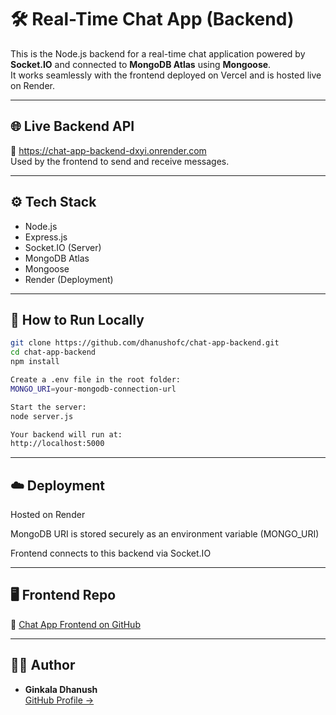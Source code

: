 # 🛠️ Real-Time Chat App (Backend)

This is the Node.js backend for a real-time chat application powered by **Socket.IO** and connected to **MongoDB Atlas** using **Mongoose**.  
It works seamlessly with the frontend deployed on Vercel and is hosted live on Render.

---

## 🌐 Live Backend API

🔗 https://chat-app-backend-dxyi.onrender.com  
Used by the frontend to send and receive messages.

---

## ⚙️ Tech Stack

- Node.js  
- Express.js  
- Socket.IO (Server)  
- MongoDB Atlas  
- Mongoose  
- Render (Deployment)

---

## 🧪 How to Run Locally

```bash
git clone https://github.com/dhanushofc/chat-app-backend.git
cd chat-app-backend
npm install

Create a .env file in the root folder:
MONGO_URI=your-mongodb-connection-url

Start the server:
node server.js

Your backend will run at:
http://localhost:5000
```

---

## ☁️ Deployment

Hosted on Render

MongoDB URI is stored securely as an environment variable (MONGO_URI)

Frontend connects to this backend via Socket.IO

---

## 🖥️ Frontend Repo

🔗 [Chat App Frontend on GitHub](https://github.com/dhanushofc/chat-app-frontend)


---

## 🙋‍♂️ Author

- **Ginkala Dhanush**  
  [GitHub Profile →](https://github.com/dhanushofc)
